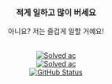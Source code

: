 <div align="center">
<h3>적게 일하고 많이 버세요</h3>
아니요? 저는 즐겁게 일할 거예요!
</div>
<br>

<p align="center">
  <a href="https://github.com/HamBP"><img alt="Solved ac" src="https://hits.seeyoufarm.com/api/count/incr/badge.svg?url=https%3A%2F%2Fgithub.com%2FHamBP&count_bg=%2379C83D&title_bg=%23555555&icon=&icon_color=%23E7E7E7&title=hits&edge_flat=false"/></a><br>
  <a href="https://github.com/HamBP"><img alt="Solved ac" src="http://mazassumnida.wtf/api/generate_badge?boj=sjy9484"/></a><br>
  <a href="https://github.com/HamBP"><img alt="GitHub Status" src="https://github-readme-stats.vercel.app/api?username=HamBP&count_private=true&include_all_commits=true"/></a>
</p>
